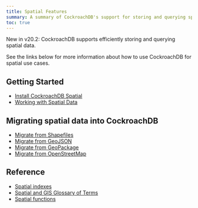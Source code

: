 ```yaml
---
title: Spatial Features
summary: A summary of CockroachDB's support for storing and querying spatial data.
toc: true
---
```


<span class="version-tag">New in v20.2</span>: CockroachDB supports efficiently storing and querying spatial data.

See the links below for more information about how to use CockroachDB for spatial use cases.

## Getting Started

- [Install CockroachDB Spatial](install-cockroachdb-spatial.html)
- [Working with Spatial Data](spatial-data.html)

## Migrating spatial data into CockroachDB

- [Migrate from Shapefiles](migrate-from-shapefiles.html)
- [Migrate from GeoJSON](migrate-from-geojson.html)
- [Migrate from GeoPackage](migrate-from-geopackage.html)
- [Migrate from OpenStreetMap](migrate-from-openstreetmap.html)

## Reference

- [Spatial indexes](spatial-indexes.html)
- [Spatial and GIS Glossary of Terms](spatial-glossary.html)
- [Spatial functions](functions-and-operators.html#spatial-functions)
